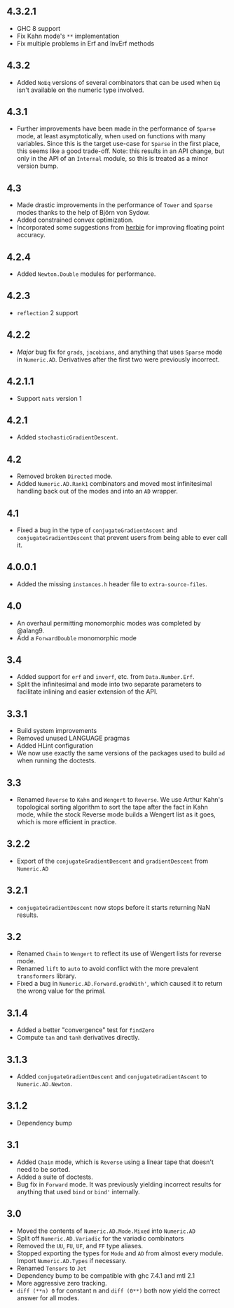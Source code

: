 4.3.2.1
-----
* GHC 8 support
* Fix Kahn mode's `**` implementation
* Fix multiple problems in Erf and InvErf methods

4.3.2
-----
* Added `NoEq` versions of several combinators that can be used when `Eq` isn't available on the numeric type involved.

4.3.1
-----
* Further improvements have been made in the performance of `Sparse` mode, at least asymptotically, when used on functions with many variables.
  Since this is the target use-case for `Sparse` in the first place, this seems like a good trade-off. Note: this results in an API change, but
  only in the API of an `Internal` module, so this is treated as a minor version bump.

4.3
---
* Made drastic improvements in the performance of `Tower` and `Sparse` modes thanks to the help of Björn von Sydow.
* Added constrained convex optimization.
* Incorporated some suggestions from [herbie](http://herbie.uwplse.org/z) for improving floating point accuracy.

4.2.4
-----
* Added `Newton.Double` modules for performance.

4.2.3
-----
* `reflection` 2 support

4.2.2
-----
* *Major* bug fix for `grads`, `jacobians`, and anything that uses `Sparse` mode in `Numeric.AD`. Derivatives after the first two
  were previously incorrect.

4.2.1.1
-------
* Support `nats` version 1

4.2.1
-----
* Added `stochasticGradientDescent`.

4.2
---
* Removed broken `Directed` mode.
* Added `Numeric.AD.Rank1` combinators and moved most infinitesimal handling back out of the modes and into an `AD` wrapper.

4.1
---
* Fixed a bug in the type of `conjugateGradientAscent` and `conjugateGradientDescent` that prevent users from being able to ever call it.

4.0.0.1
-------
* Added the missing `instances.h` header file to `extra-source-files`.

4.0
---
* An overhaul permitting monomorphic modes was completed by @alang9.
* Add a `ForwardDouble` monomorphic mode

3.4
---
* Added support for `erf` and `inverf`, etc. from `Data.Number.Erf`.
* Split the infinitesimal and mode into two separate parameters to facilitate inlining and easier extension of the API.

3.3.1
-----
* Build system improvements
* Removed unused LANGUAGE pragmas
* Added HLint configuration
* We now use exactly the same versions of the packages used to build `ad` when running the doctests.

3.3
---
* Renamed `Reverse` to `Kahn` and `Wengert` to `Reverse`. We use Arthur Kahn's topological sorting algorithm to
  sort the tape after the fact in Kahn mode, while the stock Reverse mode builds a Wengert list as it goes, which
  is more efficient in practice.

3.2.2
-----
* Export of the `conjugateGradientDescent` and `gradientDescent` from `Numeric.AD`

3.2.1
---
* `conjugateGradientDescent` now stops before it starts returning NaN results.

3.2
---
* Renamed `Chain` to `Wengert` to reflect its use of Wengert lists for reverse mode.
* Renamed `lift` to `auto` to avoid conflict with the more prevalent `transformers` library.
* Fixed a bug in `Numeric.AD.Forward.gradWith'`, which caused it to return the wrong value for the primal.

3.1.4
-----
* Added a better "convergence" test for `findZero`
* Compute `tan` and `tanh` derivatives directly.

3.1.3
-----
* Added `conjugateGradientDescent` and `conjugateGradientAscent` to `Numeric.AD.Newton`.

3.1.2
-----
* Dependency bump

3.1
---
* Added `Chain` mode, which is `Reverse` using a linear tape that doesn't need to be sorted.
* Added a suite of doctests.
* Bug fix in `Forward` mode. It was previously yielding incorrect results for anything that used `bind` or `bind'` internally.

3.0
---
* Moved the contents of `Numeric.AD.Mode.Mixed` into `Numeric.AD`
* Split off `Numeric.AD.Variadic` for the variadic combinators
* Removed the `UU`, `FU`, `UF`, and `FF` type aliases.
* Stopped exporting the types for `Mode` and `AD` from almost every module. Import `Numeric.AD.Types` if necessary.
* Renamed `Tensors` to `Jet`
* Dependency bump to be compatible with ghc 7.4.1 and mtl 2.1
* More aggressive zero tracking.
* `diff (**n) 0` for constant n and `diff (0**)` both now yield the correct answer for all modes.
